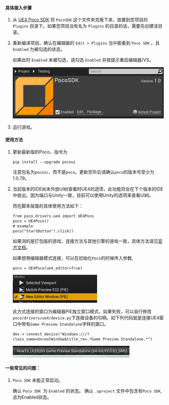 #### 具体接入步骤
1. 从 [UE4 Poco SDK](https://github.com/AirtestProject/Poco-SDK/tree/master/Unreal) 将 `PocoSDK` 这个文件夹克隆下来，放置到您项目的 `Plugins` 目录下。如果您项目没有名为 `Plugins` 的目录的话，需要先创建该目录。


2. 重新编译项目。确认在编辑器的 `Edit > Plugins` 当中能看到 `Poco SDK` ，且 `Enabled` 为被勾选的状态。

    如果此时 `Enabled` 未被勾选，请勾选 `Enabled` 并按提示重启编辑器/VS。
    
    ![image](Images/PocoSDK.png)
    
3. 运行游戏。


#### 使用方法

1. 更新最新版的Poco，指令为
    ```
    pip install --upgrade pocoui
    ```
    注意包名为`pocoui`，而不是`poco`。更新完毕后请确认`poco`的版本号至少为1.0.79。
    
2. 当前版本的IDE尚未外放UI树查看时UE4的选项，此功能将会在下个版本的IDE中放出。因为端口与Unity一致，目前可以使用Unity的选项来查看UI树。

    而在脚本层面的具体使用方法如下：
    ```
    from poco.drivers.ue4 import UE4Poco
    poco = UE4Poco()
    # example
    poco("StartButton").click()
    ```
    如果测的是打包版的游戏，连接方法与其他引擎的游戏一致，具体方法请见[官方文档](https://airtest.doc.io.netease.com/IDEdocs/device_connection/1_android_phone_connection/)。
    
    如果想用编辑器模式连接，可以在初始化`Poco`的时候传入参数,
    ```
    poco = UE4Poco(ue4_editor=True)
    ```
    
    ![image](Images/Modes.png)
    
    此方式连接的窗口为编辑器PIE独立窗口模式，如果失败，可以自行修改`poco/drivers/ue4/device.py`下连接设备的句柄。如下列代码就是连接UE4窗口中带有`Game Preview Standalone`字样的窗口。
    ```
    dev = connect_device("Windows:///?class_name=UnrealWindow&title_re=.*Game Preview Standalone.*")
    ```
    ![image](Images/Window.png)
    

#### 一些常见的问题：

1. `Poco SDK` 未能正常启动。

    确认 `Poco SDK `为 `Enabled` 的状态。
    确认 `.uproject` 文件中包含有`Poco SDK`, 且为Enabled状态。
    